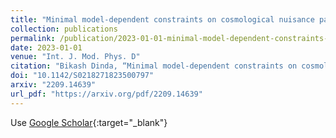 ```yaml
---
title: "Minimal model-dependent constraints on cosmological nuisance parameters and cosmic curvature from combinations of cosmological data"
collection: publications
permalink: /publication/2023-01-01-minimal-model-dependent-constraints-on-cosmological-nuisance-parameters-and-cosmic-curvature-from-combinations-of-cosmological-data
date: 2023-01-01
venue: "Int. J. Mod. Phys. D"
citation: "Bikash Dinda, “Minimal model-dependent constraints on cosmological nuisance parameters and cosmic curvature from combinations of cosmological data.” Int. J. Mod. Phys. D, 2023."
doi: "10.1142/S0218271823500797"
arxiv: "2209.14639"
url_pdf: "https://arxiv.org/pdf/2209.14639"
---
```


Use [Google Scholar](https://scholar.google.com/scholar?q=Minimal+model-dependent+constraints+on+cosmological+nuisance+parameters+and+cosmic+curvature+from+combinations+of+cosmological+data){:target="_blank"}
